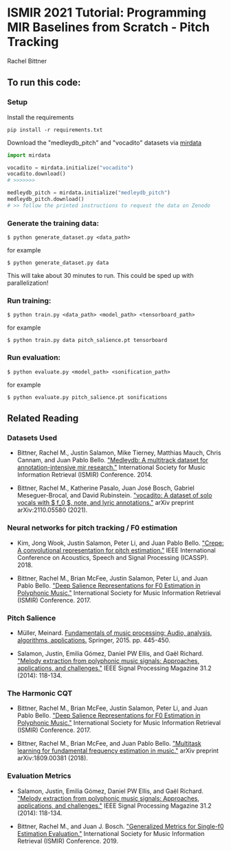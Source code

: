 # ISMIR 2021 Tutorial: Programming MIR Baselines from Scratch - Pitch Tracking
Rachel Bittner

## To run this code:

### Setup

Install the requirements
```
pip install -r requirements.txt
```

Download the "medleydb_pitch" and "vocadito" datasets via [mirdata](https://mirdata.readthedocs.io/en/stable/)

```python
import mirdata

vocadito = mirdata.initialize("vocadito")
vocadito.download()
# >>>>>>>

medleydb_pitch = mirdata.initialize("medleydb_pitch")
medleydb_pitch.download()
# >> follow the printed instructions to request the data on Zenodo
```

### Generate the training data:

```
$ python generate_dataset.py <data_path>
```
for example
```
$ python generate_dataset.py data
```

This will take about 30 minutes to run. This could be sped up with parallelization!


### Run training:

```
$ python train.py <data_path> <model_path> <tensorboard_path>
```
for example
```
$ python train.py data pitch_salience.pt tensorboard
```

### Run evaluation:

```
$ python evaluate.py <model_path> <sonification_path>
```
for example
```
$ python evaluate.py pitch_salience.pt sonifications
```

## Related Reading

### Datasets Used

* Bittner, Rachel M., Justin Salamon, Mike Tierney, Matthias Mauch, Chris Cannam, and Juan Pablo Bello. ["Medleydb: A multitrack dataset for annotation-intensive mir research."](https://archives.ismir.net/ismir2014/paper/000322.pdf) International Society for Music Information Retrieval (ISMIR) Conference. 2014.

* Bittner, Rachel M., Katherine Pasalo, Juan José Bosch, Gabriel Meseguer-Brocal, and David Rubinstein. ["vocadito: A dataset of solo vocals with $ f_0 $, note, and lyric annotations."](https://arxiv.org/pdf/2110.05580) arXiv preprint arXiv:2110.05580 (2021).


### Neural networks for pitch tracking / F0 estimation

* Kim, Jong Wook, Justin Salamon, Peter Li, and Juan Pablo Bello. ["Crepe: A convolutional representation for pitch estimation."](https://arxiv.org/pdf/1802.06182) IEEE International Conference on Acoustics, Speech and Signal Processing (ICASSP). 2018.

* Bittner, Rachel M., Brian McFee, Justin Salamon, Peter Li, and Juan Pablo Bello. ["Deep Salience Representations for F0 Estimation in Polyphonic Music."](https://archives.ismir.net/ismir2017/paper/000085.pdf) International Society for Music Information Retrieval (ISMIR) Conference. 2017.


### Pitch Salience

* Müller, Meinard. [Fundamentals of music processing: Audio, analysis, algorithms, applications.](https://www.audiolabs-erlangen.de/fau/professor/mueller/bookFMP) Springer, 2015. pp. 445-450.

* Salamon, Justin, Emilia Gómez, Daniel PW Ellis, and Gaël Richard. ["Melody extraction from polyphonic music signals: Approaches, applications, and challenges."](https://repositori.upf.edu/bitstream/handle/10230/42183/Gomez_iee_melo.pdf?sequence=1&isAllowed=y) IEEE Signal Processing Magazine 31.2 (2014): 118-134.


### The Harmonic CQT

* Bittner, Rachel M., Brian McFee, Justin Salamon, Peter Li, and Juan Pablo Bello. ["Deep Salience Representations for F0 Estimation in Polyphonic Music."](https://archives.ismir.net/ismir2017/paper/000085.pdf) International Society for Music Information Retrieval (ISMIR) Conference. 2017.

* Bittner, Rachel M., Brian McFee, and Juan Pablo Bello. ["Multitask learning for fundamental frequency estimation in music."](https://arxiv.org/pdf/1809.00381) arXiv preprint arXiv:1809.00381 (2018).


### Evaluation Metrics

* Salamon, Justin, Emilia Gómez, Daniel PW Ellis, and Gaël Richard. ["Melody extraction from polyphonic music signals: Approaches, applications, and challenges."](https://repositori.upf.edu/bitstream/handle/10230/42183/Gomez_iee_melo.pdf?sequence=1&isAllowed=y) IEEE Signal Processing Magazine 31.2 (2014): 118-134.

* Bittner, Rachel M., and Juan J. Bosch. ["Generalized Metrics for Single-f0 Estimation Evaluation."](https://archives.ismir.net/ismir2019/paper/000090.pdf) International Society for Music Information Retrieval (ISMIR) Conference. 2019.